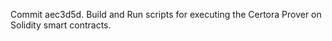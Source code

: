 Commit aec3d5d.                    Build and Run scripts for executing the Certora Prover on Solidity smart contracts.